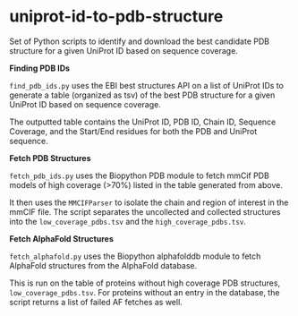# uniprot-id-to-pdb-structure
Set of Python scripts to identify and download the best candidate PDB structure for a given UniProt ID based on sequence coverage. 

**Finding PDB IDs**

`find_pdb_ids.py` uses the EBI best structures API on a list of UniProt IDs to generate a table (organized as tsv) of the best PDB structure for a given UniProt ID based on sequence coverage. 

The outputted table contains the UniProt ID, PDB ID, Chain ID, Sequence Coverage, and the Start/End residues for both the PDB and UniProt sequence.

**Fetch PDB Structures**

`fetch_pdb_ids.py` uses the Biopython PDB module to fetch mmCif PDB models of high coverage (>70%) listed in the table generated from above. 

It then uses the `MMCIFParser` to isolate the chain and region of interest in the mmCIF file. The script separates the uncollected and collected structures into the `low_coverage_pdbs.tsv` and the `high_coverage_pdbs.tsv`. 

**Fetch AlphaFold Structures**

`fetch_alphafold.py` uses the Biopython alphafolddb module to fetch AlphaFold structures from the AlphaFold database. 

This is run on the table of proteins without high coverage PDB structures, `low_coverage_pdbs.tsv`. For proteins without an entry in the database, the script returns a list of failed AF fetches as well.